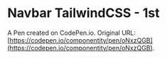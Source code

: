# Navbar TailwindCSS - 1st

A Pen created on CodePen.io. Original URL: [https://codepen.io/componentity/pen/oNxzQGB](https://codepen.io/componentity/pen/oNxzQGB).


